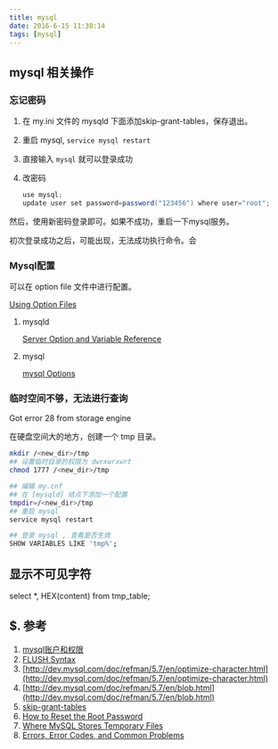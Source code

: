 ```yaml
---
title: mysql
date: 2016-6-15 11:30:14
tags: [mysql]
---
```


## mysql 相关操作

### 忘记密码

1. 在 my.ini 文件的 mysqld 下面添加skip-grant-tables，保存退出。
2. 重启 mysql, `service mysql restart`
3. 直接输入 `mysql` 就可以登录成功
4. 改密码

	``` java
	use mysql;
	update user set password=password("123456") where user="root";
	```

然后，使用新密码登录即可。如果不成功，重启一下mysql服务。

初次登录成功之后，可能出现，无法成功执行命令。会

### Mysql配置

可以在 option file 文件中进行配置。

[Using Option Files](http://dev.mysql.com/doc/refman/5.7/en/option-files.html)

1. mysqld

	[Server Option and Variable Reference](http://dev.mysql.com/doc/refman/5.7/en/mysqld-option-tables.html)
	
2. mysql

	[mysql Options](http://dev.mysql.com/doc/refman/5.7/en/mysql-command-options.html)

### 临时空间不够，无法进行查询

Got error 28 from storage engine

在硬盘空间大的地方，创建一个 tmp 目录。

``` bash
mkdir /<new_dir>/tmp
## 设置临时目录的权限为 dwrxwrxwrt
chmod 1777 /<new_dir>/tmp

## 编辑 my.cnf
## 在 [mysqld] 结点下添加一个配置
tmpdir=/<new_dir>/tmp
## 重启 mysql
service mysql restart

## 登录 mysql , 查看是否生效
SHOW VARIABLES LIKE 'tmp%';
```

## 显示不可见字符

select *, HEX(content) from tmp_table;

## $. 参考
1. [mysql账户和权限](http://dev.mysql.com/doc/refman/5.7/en/account-management-sql.html)
2. [FLUSH Syntax](http://dev.mysql.com/doc/refman/5.7/en/flush.html)
3. [http://dev.mysql.com/doc/refman/5.7/en/optimize-character.html](http://dev.mysql.com/doc/refman/5.7/en/optimize-character.html)
4. [http://dev.mysql.com/doc/refman/5.7/en/blob.html](http://dev.mysql.com/doc/refman/5.7/en/blob.html)
5. [skip-grant-tables](http://dev.mysql.com/doc/refman/5.7/en/server-options.html#option_mysqld_skip-grant-tables)
6. [How to Reset the Root Password](https://dev.mysql.com/doc/refman/5.7/en/resetting-permissions.html)
7. [Where MySQL Stores Temporary Files](https://dev.mysql.com/doc/refman/5.6/en/temporary-files.html)
8. [Errors, Error Codes, and Common Problems](https://dev.mysql.com/doc/refman/5.7/en/error-handling.html)